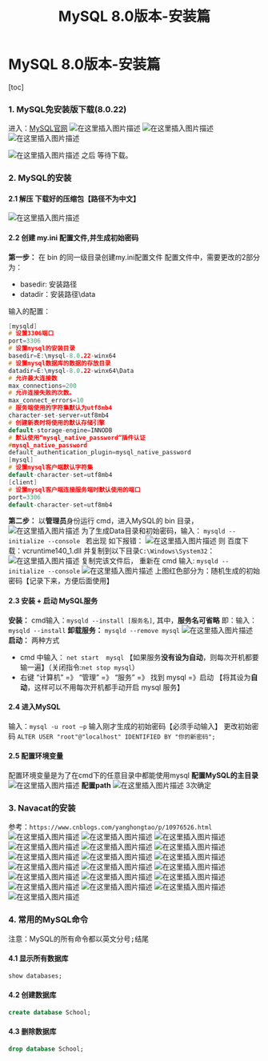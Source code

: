 ﻿---
title: MySQL 8.0版本-安装篇
tag: MySQL
categories:
  - SQL
  - MySQL
---

# MySQL 8.0版本-安装篇

[toc]

### 1. MySQL免安装版下载(8.0.22)

进入：[MySQL官网](https://www.mysql.com/)
![在这里插入图片描述](https://img-blog.csdnimg.cn/2020112714302283.png?x-oss-process=image/watermark,type_ZmFuZ3poZW5naGVpdGk,shadow_10,text_aHR0cHM6Ly9ibG9nLmNzZG4ubmV0L20wXzQ2NTc4NTky,size_16,color_FFFFFF,t_70)
![在这里插入图片描述](https://img-blog.csdnimg.cn/20201127143131278.png?x-oss-process=image/watermark,type_ZmFuZ3poZW5naGVpdGk,shadow_10,text_aHR0cHM6Ly9ibG9nLmNzZG4ubmV0L20wXzQ2NTc4NTky,size_16,color_FFFFFF,t_70)
![在这里插入图片描述](https://img-blog.csdnimg.cn/20201127150613416.png?x-oss-process=image/watermark,type_ZmFuZ3poZW5naGVpdGk,shadow_10,text_aHR0cHM6Ly9ibG9nLmNzZG4ubmV0L20wXzQ2NTc4NTky,size_16,color_FFFFFF,t_70)

![在这里插入图片描述](https://img-blog.csdnimg.cn/20201127143501926.png?x-oss-process=image/watermark,type_ZmFuZ3poZW5naGVpdGk,shadow_10,text_aHR0cHM6Ly9ibG9nLmNzZG4ubmV0L20wXzQ2NTc4NTky,size_16,color_FFFFFF,t_70)
之后 等待下载。
### 2. MySQL的安装
#### 2.1 解压 下载好的压缩包【路径不为中文】
![在这里插入图片描述](https://img-blog.csdnimg.cn/20201127151330477.png?x-oss-process=image/watermark,type_ZmFuZ3poZW5naGVpdGk,shadow_10,text_aHR0cHM6Ly9ibG9nLmNzZG4ubmV0L20wXzQ2NTc4NTky,size_16,color_FFFFFF,t_70)
#### 2.2 创建 my.ini 配置文件,并生成初始密码
**第一步：**
	在 bin 的同一级目录创建my.ini配置文件
配置文件中，需要更改的2部分为：
+ basedir: 安装路径
+ datadir：安装路径\data

输入的配置：
```c
[mysqld]
# 设置3306端口
port=3306
# 设置mysql的安装目录
basedir=E:\mysql-8.0.22-winx64
# 设置mysql数据库的数据的存放目录
datadir=E:\mysql-8.0.22-winx64\Data
# 允许最大连接数
max_connections=200
# 允许连接失败的次数。
max_connect_errors=10
# 服务端使用的字符集默认为utf8mb4
character-set-server=utf8mb4
# 创建新表时将使用的默认存储引擎
default-storage-engine=INNODB
# 默认使用“mysql_native_password”插件认证
#mysql_native_password
default_authentication_plugin=mysql_native_password
[mysql]
# 设置mysql客户端默认字符集
default-character-set=utf8mb4
[client]
# 设置mysql客户端连接服务端时默认使用的端口
port=3306
default-character-set=utf8mb4
```
**第二步：**
以**管理员**身份运行 cmd，进入MySQL的 bin 目录，
![在这里插入图片描述](https://img-blog.csdnimg.cn/20201127152842804.png?x-oss-process=image/watermark,type_ZmFuZ3poZW5naGVpdGk,shadow_10,text_aHR0cHM6Ly9ibG9nLmNzZG4ubmV0L20wXzQ2NTc4NTky,size_16,color_FFFFFF,t_70)
为了生成Data目录和初始密码，输入：
 `mysqld --initialize --console `
若出现  如下报错：
![在这里插入图片描述](https://img-blog.csdnimg.cn/2020112715354489.png?x-oss-process=image/watermark,type_ZmFuZ3poZW5naGVpdGk,shadow_10,text_aHR0cHM6Ly9ibG9nLmNzZG4ubmV0L20wXzQ2NTc4NTky,size_16,color_FFFFFF,t_70)
则 百度下载：vcruntime140_1.dll
并复制到以下目录`C:\Windows\System32`：
![在这里插入图片描述](https://img-blog.csdnimg.cn/20201127153801616.png?x-oss-process=image/watermark,type_ZmFuZ3poZW5naGVpdGk,shadow_10,text_aHR0cHM6Ly9ibG9nLmNzZG4ubmV0L20wXzQ2NTc4NTky,size_16,color_FFFFFF,t_70)
复制完该文件后，
重新在 cmd 输入:  `mysqld --initialize --console`
![在这里插入图片描述](https://img-blog.csdnimg.cn/20201127154427353.png?x-oss-process=image/watermark,type_ZmFuZ3poZW5naGVpdGk,shadow_10,text_aHR0cHM6Ly9ibG9nLmNzZG4ubmV0L20wXzQ2NTc4NTky,size_16,color_FFFFFF,t_70)
上图红色部分为：随机生成的初始密码【记录下来，方便后面使用】
#### 2.3 安装 + 启动 MySQL服务
**安装：**
cmd输入：`mysqld --install [服务名]`,
其中，**服务名可省略**
即：输入：`mysqld --install`
**卸载服务：** `mysqld --remove mysql`
![在这里插入图片描述](https://img-blog.csdnimg.cn/20201127155811577.png?x-oss-process=image/watermark,type_ZmFuZ3poZW5naGVpdGk,shadow_10,text_aHR0cHM6Ly9ibG9nLmNzZG4ubmV0L20wXzQ2NTc4NTky,size_16,color_FFFFFF,t_70)
**启动：** 两种方式
+  cmd 中输入： `net start  mysql` 【如果服务**没有设为自动**，则每次开机都要输一遍】（关闭指令:`net stop mysql`）
+ 	 右键 “计算机” =》 “管理” =》 “服务” =》 找到 mysql =》启动
【将其设为**自动**，这样可以不用每次开机都手动开启 mysql 服务】
#### 2.4 进入MySQL
输入：`mysql -u root –p`
输入刚才生成的初始密码【必须手动输入】
更改初始密码
`ALTER USER "root"@"localhost" IDENTIFIED BY "你的新密码";`
#### 2.5 配置环境变量
配置环境变量是为了在cmd下的任意目录中都能使用mysql
**配置MySQL的主目录**
![在这里插入图片描述](https://img-blog.csdnimg.cn/20201128100208106.png?x-oss-process=image/watermark,type_ZmFuZ3poZW5naGVpdGk,shadow_10,text_aHR0cHM6Ly9ibG9nLmNzZG4ubmV0L20wXzQ2NTc4NTky,size_16,color_FFFFFF,t_70)
**配置path**
![在这里插入图片描述](https://img-blog.csdnimg.cn/20201128100511736.png?x-oss-process=image/watermark,type_ZmFuZ3poZW5naGVpdGk,shadow_10,text_aHR0cHM6Ly9ibG9nLmNzZG4ubmV0L20wXzQ2NTc4NTky,size_16,color_FFFFFF,t_70)
3次确定



### 3. Navacat的安装
参考：`https://www.cnblogs.com/yanghongtao/p/10976526.html`
![在这里插入图片描述](https://img-blog.csdnimg.cn/20201127163008138.png?x-oss-process=image/watermark,type_ZmFuZ3poZW5naGVpdGk,shadow_10,text_aHR0cHM6Ly9ibG9nLmNzZG4ubmV0L20wXzQ2NTc4NTky,size_16,color_FFFFFF,t_70)
![在这里插入图片描述](https://img-blog.csdnimg.cn/20201127163020957.png?x-oss-process=image/watermark,type_ZmFuZ3poZW5naGVpdGk,shadow_10,text_aHR0cHM6Ly9ibG9nLmNzZG4ubmV0L20wXzQ2NTc4NTky,size_16,color_FFFFFF,t_70)
![在这里插入图片描述](https://img-blog.csdnimg.cn/20201127163104351.png?x-oss-process=image/watermark,type_ZmFuZ3poZW5naGVpdGk,shadow_10,text_aHR0cHM6Ly9ibG9nLmNzZG4ubmV0L20wXzQ2NTc4NTky,size_16,color_FFFFFF,t_70)
![在这里插入图片描述](https://img-blog.csdnimg.cn/2020112716311497.png?x-oss-process=image/watermark,type_ZmFuZ3poZW5naGVpdGk,shadow_10,text_aHR0cHM6Ly9ibG9nLmNzZG4ubmV0L20wXzQ2NTc4NTky,size_16,color_FFFFFF,t_70)
![在这里插入图片描述](https://img-blog.csdnimg.cn/2020112716312449.png?x-oss-process=image/watermark,type_ZmFuZ3poZW5naGVpdGk,shadow_10,text_aHR0cHM6Ly9ibG9nLmNzZG4ubmV0L20wXzQ2NTc4NTky,size_16,color_FFFFFF,t_70)
![在这里插入图片描述](https://img-blog.csdnimg.cn/20201127163146205.png?x-oss-process=image/watermark,type_ZmFuZ3poZW5naGVpdGk,shadow_10,text_aHR0cHM6Ly9ibG9nLmNzZG4ubmV0L20wXzQ2NTc4NTky,size_16,color_FFFFFF,t_70)
![在这里插入图片描述](https://img-blog.csdnimg.cn/20201127163332149.png?x-oss-process=image/watermark,type_ZmFuZ3poZW5naGVpdGk,shadow_10,text_aHR0cHM6Ly9ibG9nLmNzZG4ubmV0L20wXzQ2NTc4NTky,size_16,color_FFFFFF,t_70)
![在这里插入图片描述](https://img-blog.csdnimg.cn/20201127163344601.png)
![在这里插入图片描述](https://img-blog.csdnimg.cn/20201127163351105.png?x-oss-process=image/watermark,type_ZmFuZ3poZW5naGVpdGk,shadow_10,text_aHR0cHM6Ly9ibG9nLmNzZG4ubmV0L20wXzQ2NTc4NTky,size_16,color_FFFFFF,t_70)
![在这里插入图片描述](https://img-blog.csdnimg.cn/20201127163412973.png)
![在这里插入图片描述](https://img-blog.csdnimg.cn/20201127163421884.png?x-oss-process=image/watermark,type_ZmFuZ3poZW5naGVpdGk,shadow_10,text_aHR0cHM6Ly9ibG9nLmNzZG4ubmV0L20wXzQ2NTc4NTky,size_16,color_FFFFFF,t_70)
![在这里插入图片描述](https://img-blog.csdnimg.cn/20201127163444278.png?x-oss-process=image/watermark,type_ZmFuZ3poZW5naGVpdGk,shadow_10,text_aHR0cHM6Ly9ibG9nLmNzZG4ubmV0L20wXzQ2NTc4NTky,size_16,color_FFFFFF,t_70)
![在这里插入图片描述](https://img-blog.csdnimg.cn/20201127163549530.png)
![在这里插入图片描述](https://img-blog.csdnimg.cn/20201127163600171.png?x-oss-process=image/watermark,type_ZmFuZ3poZW5naGVpdGk,shadow_10,text_aHR0cHM6Ly9ibG9nLmNzZG4ubmV0L20wXzQ2NTc4NTky,size_16,color_FFFFFF,t_70)
![在这里插入图片描述](https://img-blog.csdnimg.cn/2020112716361083.png?x-oss-process=image/watermark,type_ZmFuZ3poZW5naGVpdGk,shadow_10,text_aHR0cHM6Ly9ibG9nLmNzZG4ubmV0L20wXzQ2NTc4NTky,size_16,color_FFFFFF,t_70)
![在这里插入图片描述](https://img-blog.csdnimg.cn/20201127163644942.png?x-oss-process=image/watermark,type_ZmFuZ3poZW5naGVpdGk,shadow_10,text_aHR0cHM6Ly9ibG9nLmNzZG4ubmV0L20wXzQ2NTc4NTky,size_16,color_FFFFFF,t_70)
![在这里插入图片描述](https://img-blog.csdnimg.cn/20201127163725455.png?x-oss-process=image/watermark,type_ZmFuZ3poZW5naGVpdGk,shadow_10,text_aHR0cHM6Ly9ibG9nLmNzZG4ubmV0L20wXzQ2NTc4NTky,size_16,color_FFFFFF,t_70)
![在这里插入图片描述](https://img-blog.csdnimg.cn/20201127163741557.png?x-oss-process=image/watermark,type_ZmFuZ3poZW5naGVpdGk,shadow_10,text_aHR0cHM6Ly9ibG9nLmNzZG4ubmV0L20wXzQ2NTc4NTky,size_16,color_FFFFFF,t_70)
![在这里插入图片描述](https://img-blog.csdnimg.cn/20201127163807439.png?x-oss-process=image/watermark,type_ZmFuZ3poZW5naGVpdGk,shadow_10,text_aHR0cHM6Ly9ibG9nLmNzZG4ubmV0L20wXzQ2NTc4NTky,size_16,color_FFFFFF,t_70)
### 4. 常用的MySQL命令
注意：MySQL的所有命令都以英文分号<kbd>;</kbd>结尾
#### 4.1 显示所有数据库
```sql
show databases;
```

#### 4.2 创建数据库
```sql
create database School;
```
#### 4.3 删除数据库
```sql
drop database School;
```

